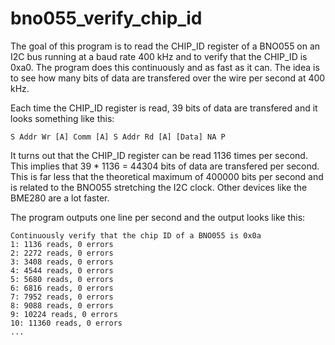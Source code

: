 # bno055_verify_chip_id

The goal of this program is to read the CHIP_ID register of a BNO055 on an I2C
bus running at a baud rate 400 kHz and to verify that the CHIP_ID is 0xa0. The
program does this continuously and as fast as it can. The idea is to see how
many bits of data are transfered over the wire per second at 400 kHz.

Each time the CHIP_ID register is read, 39 bits of data are transfered and it
looks something like this:

```
S Addr Wr [A] Comm [A] S Addr Rd [A] [Data] NA P
```

It turns out that the CHIP_ID register can be read 1136 times per second. This
implies that 39 * 1136 = 44304 bits of data are transfered per second. This is
far less that the theoretical maximum of 400000 bits per second and is related
to the BNO055 stretching the I2C clock. Other devices like the BME280 are a
lot faster.

The program outputs one line per second and the output looks like this:

```
Continuously verify that the chip ID of a BNO055 is 0x0a
1: 1136 reads, 0 errors
2: 2272 reads, 0 errors
3: 3408 reads, 0 errors
4: 4544 reads, 0 errors
5: 5680 reads, 0 errors
6: 6816 reads, 0 errors
7: 7952 reads, 0 errors
8: 9088 reads, 0 errors
9: 10224 reads, 0 errors
10: 11360 reads, 0 errors
...
```

